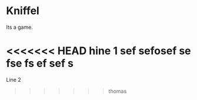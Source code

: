 # Kniffel

Its a game.

<<<<<<< HEAD
hine 1
sef
sefosef
se
fse
fs
ef
sef
s
=======
Line 2
>>>>>>> thomas
